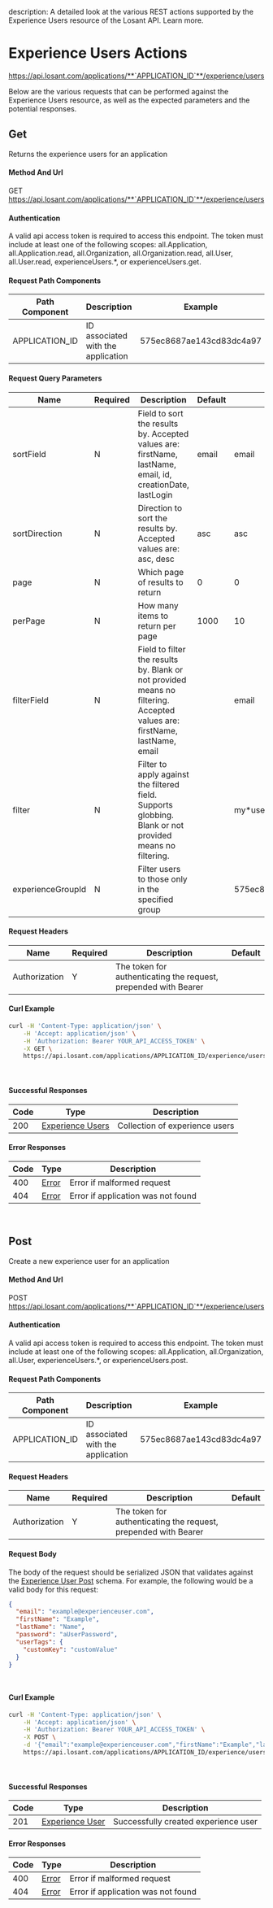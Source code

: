 description: A detailed look at the various REST actions supported by the Experience Users resource of the Losant API. Learn more.

# Experience Users Actions

https://api.losant.com/applications/**`APPLICATION_ID`**/experience/users

Below are the various requests that can be performed against the
Experience Users resource, as well as the expected
parameters and the potential responses.

## Get

Returns the experience users for an application

#### Method And Url

GET https://api.losant.com/applications/**`APPLICATION_ID`**/experience/users

#### Authentication
A valid api access token is required to access this endpoint. The token must
include at least one of the following scopes:
all.Application, all.Application.read, all.Organization, all.Organization.read, all.User, all.User.read, experienceUsers.*, or experienceUsers.get.

#### Request Path Components

| Path Component | Description | Example |
| -------------- | ----------- | ------- |
| APPLICATION_ID | ID associated with the application | 575ec8687ae143cd83dc4a97 |

#### Request Query Parameters

| Name | Required | Description | Default | Example |
| ---- | -------- | ----------- | ------- | ------- |
| sortField | N | Field to sort the results by. Accepted values are: firstName, lastName, email, id, creationDate, lastLogin | email | email |
| sortDirection | N | Direction to sort the results by. Accepted values are: asc, desc | asc | asc |
| page | N | Which page of results to return | 0 | 0 |
| perPage | N | How many items to return per page | 1000 | 10 |
| filterField | N | Field to filter the results by. Blank or not provided means no filtering. Accepted values are: firstName, lastName, email |  | email |
| filter | N | Filter to apply against the filtered field. Supports globbing. Blank or not provided means no filtering. |  | my*user |
| experienceGroupId | N | Filter users to those only in the specified group |  | 575ec8687ae143cd83dc4a97 |

#### Request Headers

| Name | Required | Description | Default |
| ---- | -------- | ----------- | ------- |
| Authorization | Y | The token for authenticating the request, prepended with Bearer | |

#### Curl Example

```bash
curl -H 'Content-Type: application/json' \
    -H 'Accept: application/json' \
    -H 'Authorization: Bearer YOUR_API_ACCESS_TOKEN' \
    -X GET \
    https://api.losant.com/applications/APPLICATION_ID/experience/users
```
<br/>

#### Successful Responses

| Code | Type | Description |
| ---- | ---- | ----------- |
| 200 | [Experience Users](schemas.md#experience-users) | Collection of experience users |

#### Error Responses

| Code | Type | Description |
| ---- | ---- | ----------- |
| 400 | [Error](schemas.md#error) | Error if malformed request |
| 404 | [Error](schemas.md#error) | Error if application was not found |

<br/>

## Post

Create a new experience user for an application

#### Method And Url

POST https://api.losant.com/applications/**`APPLICATION_ID`**/experience/users

#### Authentication
A valid api access token is required to access this endpoint. The token must
include at least one of the following scopes:
all.Application, all.Organization, all.User, experienceUsers.*, or experienceUsers.post.

#### Request Path Components

| Path Component | Description | Example |
| -------------- | ----------- | ------- |
| APPLICATION_ID | ID associated with the application | 575ec8687ae143cd83dc4a97 |

#### Request Headers

| Name | Required | Description | Default |
| ---- | -------- | ----------- | ------- |
| Authorization | Y | The token for authenticating the request, prepended with Bearer | |

#### Request Body

The body of the request should be serialized JSON that validates against
the [Experience User Post](schemas.md#experience-user-post) schema. For example, the following would be a
valid body for this request:

```json
{
  "email": "example@experienceuser.com",
  "firstName": "Example",
  "lastName": "Name",
  "password": "aUserPassword",
  "userTags": {
    "customKey": "customValue"
  }
}
```
<small><br/></small>

#### Curl Example

```bash
curl -H 'Content-Type: application/json' \
    -H 'Accept: application/json' \
    -H 'Authorization: Bearer YOUR_API_ACCESS_TOKEN' \
    -X POST \
    -d '{"email":"example@experienceuser.com","firstName":"Example","lastName":"Name","password":"aUserPassword","userTags":{"customKey":"customValue"}}' \
    https://api.losant.com/applications/APPLICATION_ID/experience/users
```
<br/>

#### Successful Responses

| Code | Type | Description |
| ---- | ---- | ----------- |
| 201 | [Experience User](schemas.md#experience-user) | Successfully created experience user |

#### Error Responses

| Code | Type | Description |
| ---- | ---- | ----------- |
| 400 | [Error](schemas.md#error) | Error if malformed request |
| 404 | [Error](schemas.md#error) | Error if application was not found |

<br/>

